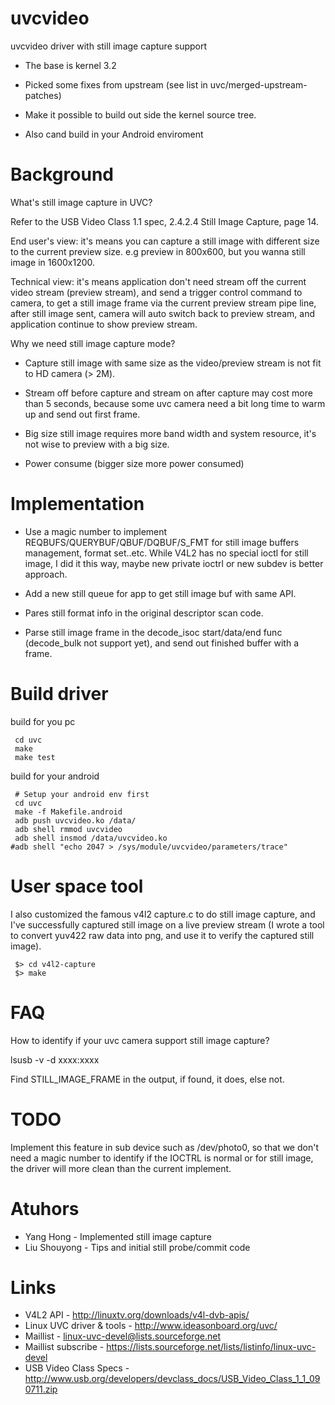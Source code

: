 uvcvideo
========

uvcvideo driver with still image capture support

* The base is kernel 3.2

* Picked some fixes from upstream (see list in uvc/merged-upstream-patches)

* Make it possible to build out side the kernel source tree.

* Also cand build in your Android enviroment

Background
==========

What's still image capture in UVC?

Refer to the USB Video Class 1.1 spec, 2.4.2.4 Still Image Capture, page 14.

End user's view: it's means you can capture a still image with different
size to the current preview size. e.g preview in 800x600, but you wanna
still image in 1600x1200.

Technical view: it's means application don't need stream off the current
video stream (preview stream), and send a trigger control command to camera,
to get a still image frame via the current preview stream pipe line, after
still image sent, camera will auto switch back to preview stream, and
application continue to show preview stream.

Why we need still image capture mode?

* Capture still image with same size as the video/preview stream is not fit
  to HD camera (> 2M).

* Stream off before capture and stream on after capture may cost more than
  5 seconds, because some uvc camera need a bit long time to warm up and
  send out first frame.

* Big size still image requires more band width and system resource, it's
  not wise to preview with a big size.

* Power consume (bigger size more power consumed)

Implementation
==============

* Use a magic number to implement REQBUFS/QUERYBUF/QBUF/DQBUF/S_FMT for
  still image buffers management, format set..etc. While V4L2 has no special
  ioctl for still image, I did it this way, maybe new private ioctrl or new
  subdev is better approach.

* Add a new still queue for app to get still image buf with same API.

* Pares still format info in the original descriptor scan code.

* Parse still image frame in the decode_isoc start/data/end func (decode_bulk
  not support yet), and send out finished buffer with a frame.

Build driver
============

build for you pc

```
 cd uvc
 make
 make test
```

build for your android

```
 # Setup your android env first
 cd uvc
 make -f Makefile.android
 adb push uvcvideo.ko /data/
 adb shell rmmod uvcvideo
 adb shell insmod /data/uvcvideo.ko
#adb shell "echo 2047 > /sys/module/uvcvideo/parameters/trace"
```

User space tool
===============

I also customized the famous v4l2 capture.c to do still image capture, and
I've successfully captured still image on a live preview stream (I wrote a
tool to convert yuv422 raw data into png, and use it to verify the captured
still image).

```
 $> cd v4l2-capture
 $> make
```

FAQ
===

How to identify if your uvc camera support still image capture?

lsusb -v -d xxxx:xxxx

Find STILL_IMAGE_FRAME in the output, if found, it does, else not.

TODO
====

Implement this feature in sub device such as /dev/photo0, so that we don't
need a magic number to identify if the IOCTRL is normal or for still image,
the driver will more clean than the current implement.

Atuhors
=======

* Yang Hong - Implemented still image capture
* Liu Shouyong - Tips and initial still probe/commit code

Links
=====

* V4L2 API - http://linuxtv.org/downloads/v4l-dvb-apis/
* Linux UVC driver & tools - http://www.ideasonboard.org/uvc/
* Maillist - linux-uvc-devel@lists.sourceforge.net
* Maillist subscribe - https://lists.sourceforge.net/lists/listinfo/linux-uvc-devel
* USB Video Class Specs - http://www.usb.org/developers/devclass_docs/USB_Video_Class_1_1_090711.zip
